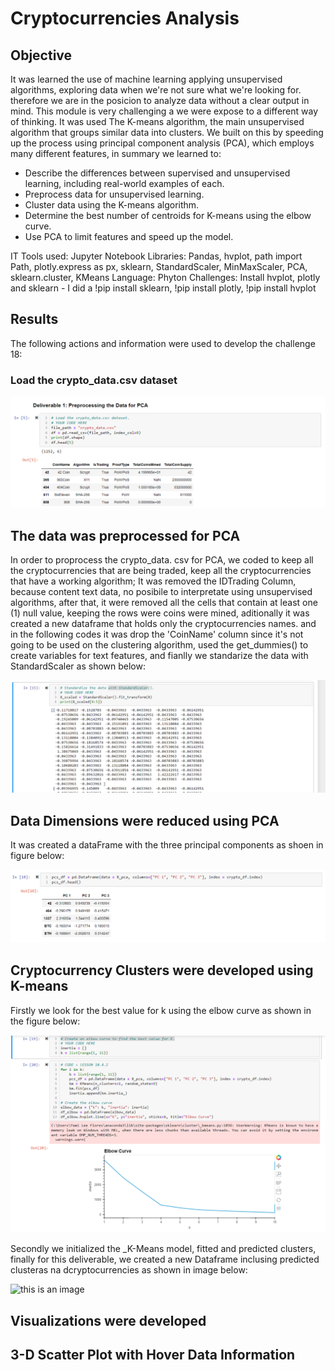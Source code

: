 # Cryptocurrencies Analysis

## Objective
It was learned the use of  machine learning applying unsupervised algorithms, exploring data when we're not sure what we're looking for. therefore we are in the posicion to analyze data without a clear output in mind. This module is very challenging a we were expose to a different way of thinking.
It was used The K-means algorithm, the main unsupervised algorithm that groups similar data into clusters. We built on this by speeding up the process using principal component analysis (PCA), which employs many different features, in summary we learned to: 
* Describe the differences between supervised and unsupervised learning, including real-world examples of each.
* Preprocess data for unsupervised learning.
* Cluster data using the K-means algorithm.
* Determine the best number of centroids for K-means using the elbow curve.
* Use PCA to limit features and speed up the model.

IT Tools used: Jupyter Notebook
Libraries: Pandas, hvplot, path import Path, plotly.express as px, sklearn, StandardScaler, MinMaxScaler, PCA, sklearn.cluster, KMeans
Language: Phyton
Challenges: Install hvplot, plotly and sklearn - I did a !pip install sklearn, !pip install plotly, !pip install hvplot 

## Results

The following actions and information were used to develop the challenge 18:
### Load the crypto_data.csv dataset

![this is an image](https://github.com/JJF1962/Cryptocurrencies/blob/main/images/Deliverable%201%20Load%20the%20crypto_data.csv%20dataset.PNG)

## The data was preprocessed for PCA
In order to proprocess the crypto_data. csv for PCA, we coded to keep all the cryptocurrencies that are being traded, keep all the cryptocurrencies that have a working algorithm; It was removed the IDTrading Column, because content text data, no posibile to interpretate using unsupervised algorithms, after that, it were removed all the cells that contain at least one (1) null value, keeping the rows were coins were mined, aditionally it was created a new dataframe that holds only the cryptocurrencies names. and in the following codes it was drop the 'CoinName' column since it's not going to be used on the clustering algorithm, used the get_dummies() to create variables for text features, and fianlly we standarize the data with StandardScaler as shown below:

![this is an image](https://github.com/JJF1962/Cryptocurrencies/blob/main/images/StandardScaler.%20PNG.PNG) 

##  Data Dimensions were reduced using PCA
It was created a dataFrame with the three principal components as shoen in figure below: 


![this is an image](https://github.com/JJF1962/Cryptocurrencies/blob/main/images/Delivery2%20Data%20Frame%20with%203%20componentsPNG.PNG)

##  Cryptocurrency Clusters were developed using K-means
Firstly we look for the best value for k using the elbow curve as shown in the figure below:

![this is an image](https://github.com/JJF1962/Cryptocurrencies/blob/main/images/Delivery%203%20Finding%20the%20best%20k%20value.PNG)

Secondly we initialized the _K-Means model, fitted and predicted clusters, finally for this deliverable, we created a new Dataframe inclusing predicted clusteras na dcryptocurrencies as shown in image below:

![this is an image]()

##  Visualizations were developed
##  3-D Scatter Plot with Hover Data Information

